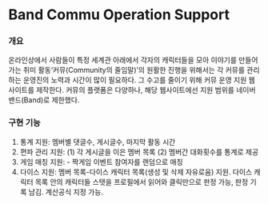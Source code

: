 # Band Commu Operation Support

### 개요
온라인상에서 사람들이 특정 세계관 아래에서 각자의 캐릭터들을 모아 이야기를 만들어가는 취미 활동‘커뮤(Community의 줄임말)’의 원활한 진행을 위해서는 각 커뮤를 관리하는 운영진의 노력과 시간이 많이 필요하다. 그 수고를 줄이기 위해 커뮤 운영 지원 웹사이트를 제작한다. 커뮤의 플랫폼은 다양하나, 해당 웹사이트에선 지원 범위를 네이버 밴드(Band)로 제한했다.

### 구현 기능
1. 통계 지원: 멤버별 댓글수, 게시글수, 마지막 활동 시간
2. 편파 관리 지원: (1) 각 게시글을 이은 멤버 목록 (2) 멤버간 대화횟수를 통계로 제공
3. 게임 매칭 지원: - 짝게임 이벤트 참여자를 랜덤으로 매칭
4. 다이스 지원: 멤버 목록-다이스 캐릭터 목록(생성 및 삭제 자유로움) 지원. 다이스 캐릭터 목록 안의 캐릭터들 스탯을 프로필에서 읽어와 클릭만으로 판정 가능, 판정 기록 남김. 계산공식 지정 가능.
